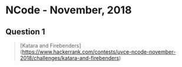 # NCode - November, 2018

## Question 1
> [Katara and Firebenders] (https://www.hackerrank.com/contests/uvce-ncode-november-2018/challenges/katara-and-firebenders)
